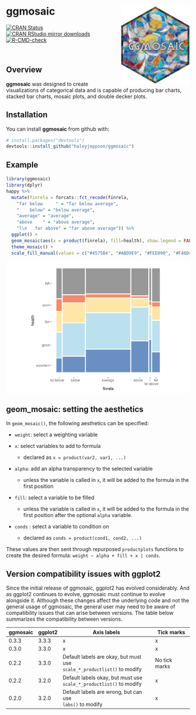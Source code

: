 
<!-- README.md is generated from README.Rmd. Please edit that file -->

# ggmosaic <img src="man/figures/logo.png" align="right" width="190"  style="vertical-align:top;margin:0px">

<!-- badges: start -->

[![CRAN
Status](http://www.r-pkg.org/badges/version/ggmosaic)](https://cran.r-project.org/package=ggmosaic)
[![CRAN RStudio mirror
downloads](http://cranlogs.r-pkg.org/badges/ggmosaic)](https://www.r-pkg.org/pkg/ggmosaic)
[![R-CMD-check](https://github.com/haleyjeppson/ggmosaic/actions/workflows/R-CMD-check.yaml/badge.svg)](https://github.com/haleyjeppson/ggmosaic/actions/workflows/R-CMD-check.yaml)
<!-- badges: end --> <br/>

## Overview

**ggmosaic** was designed to create visualizations of categorical data
and is capable of producing bar charts, stacked bar charts, mosaic
plots, and double decker plots.

## Installation

You can install **ggmosaic** from github with:

``` r
# install.packages("devtools")
devtools::install_github("haleyjeppson/ggmosaic")
```

## Example

``` r
library(ggmosaic)
library(dplyr)
happy %>% 
  mutate(finrela = forcats::fct_recode(finrela,
    "far below     " = "far below average",
    "    below" = "below average",
    "average" = "average",
    "above    " = "above average", 
    "l\n   far above" = "far above average")) %>% 
  ggplot() +
  geom_mosaic(aes(x = product(finrela), fill=health), show.legend = FALSE) +
  theme_mosaic() +
  scale_fill_manual(values = c("#4575B4", "#ABD9E9", "#FEE090", "#F46D43"))
```

![](man/figures/README-example-1.png)<!-- -->

## geom_mosaic: setting the aesthetics

In `geom_mosaic()`, the following aesthetics can be specified:

- `weight`: select a weighting variable

- `x`: select variables to add to formula

  - declared as `x = product(var2, var1, ...)`

- `alpha`: add an alpha transparency to the selected variable

  - unless the variable is called in `x`, it will be added to the
    formula in the first position

- `fill`: select a variable to be filled

  - unless the variable is called in `x`, it will be added to the
    formula in the first position after the optional `alpha` variable.

- `conds` : select a variable to condition on

  - declared as `conds = product(cond1, cond2, ...)`

These values are then sent through repurposed `productplots` functions
to create the desired formula: `weight ~ alpha + fill + x | conds`.

## Version compatibility issues with ggplot2

Since the initial release of ggmosaic, ggplot2 has evolved considerably.
And as ggplot2 continues to evolve, ggmosaic must continue to evolve
alongside it. Although these changes affect the underlying code and not
the general usage of ggmosaic, the general user may need to be aware of
compatibility issues that can arise between versions. The table below
summarizes the compatibility between versions.

| ggmosaic | ggplot2 | Axis labels                                                                 | Tick marks    |
|----------|---------|-----------------------------------------------------------------------------|---------------|
| 0.3.3    | 3.3.3   | x                                                                           | x             |
| 0.3.0    | 3.3.0   | x                                                                           | x             |
| 0.2.2    | 3.3.0   | Default labels are okay, but must use <br>`scale_*_productlist()` to modify | No tick marks |
| 0.2.2    | 3.2.0   | Default labels okay, but must use <br>`scale_*_productlist()` to modify     | x             |
| 0.2.0    | 3.2.0   | Default labels are wrong, but can use <br>`labs()` to modify                | x             |

